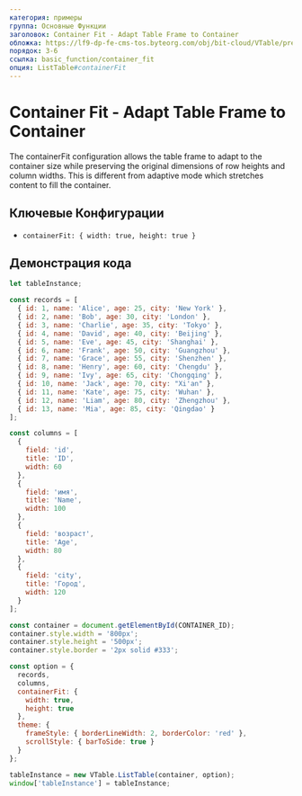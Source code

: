 ```yaml
---
категория: примеры
группа: Основные Функции
заголовок: Container Fit - Adapt Table Frame to Container
обложка: https://lf9-dp-fe-cms-tos.byteorg.com/obj/bit-cloud/VTable/preview/width-mode-adaptive.png
порядок: 3-6
ссылка: basic_function/container_fit
опция: ListTable#containerFit
---
```


# Container Fit - Adapt Table Frame to Container

The containerFit configuration allows the table frame to adapt to the container size while preserving the original dimensions of row heights and column widths. This is different from adaptive mode which stretches content to fill the container.

## Ключевые Конфигурации

- `containerFit: { width: true, height: true }`

## Демонстрация кода

```javascript livedemo template=vtable
let tableInstance;

const records = [
  { id: 1, name: 'Alice', age: 25, city: 'New York' },
  { id: 2, name: 'Bob', age: 30, city: 'London' },
  { id: 3, name: 'Charlie', age: 35, city: 'Tokyo' },
  { id: 4, name: 'David', age: 40, city: 'Beijing' },
  { id: 5, name: 'Eve', age: 45, city: 'Shanghai' },
  { id: 6, name: 'Frank', age: 50, city: 'Guangzhou' },
  { id: 7, name: 'Grace', age: 55, city: 'Shenzhen' },
  { id: 8, name: 'Henry', age: 60, city: 'Chengdu' },
  { id: 9, name: 'Ivy', age: 65, city: 'Chongqing' },
  { id: 10, name: 'Jack', age: 70, city: "Xi'an" },
  { id: 11, name: 'Kate', age: 75, city: 'Wuhan' },
  { id: 12, name: 'Liam', age: 80, city: 'Zhengzhou' },
  { id: 13, name: 'Mia', age: 85, city: 'Qingdao' }
];

const columns = [
  {
    field: 'id',
    title: 'ID',
    width: 60
  },
  {
    field: 'имя',
    title: 'Name',
    width: 100
  },
  {
    field: 'возраст',
    title: 'Age',
    width: 80
  },
  {
    field: 'city',
    title: 'Город',
    width: 120
  }
];

const container = document.getElementById(CONTAINER_ID);
container.style.width = '800px';
container.style.height = '500px';
container.style.border = '2px solid #333';

const option = {
  records,
  columns,
  containerFit: {
    width: true,
    height: true
  },
  theme: {
    frameStyle: { borderLineWidth: 2, borderColor: 'red' },
    scrollStyle: { barToSide: true }
  }
};

tableInstance = new VTable.ListTable(container, option);
window['tableInstance'] = tableInstance;
```
